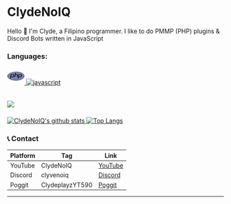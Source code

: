 # ClydeNoIQ
Hello 👋 I'm Clyde, a Filipino programmer. I like to do PMMP (PHP) plugins & Discord Bots written in JavaScript

<h3 align="left">Languages:</h3>
<a href="https://www.php.net" target="_blank"> <img src="https://raw.githubusercontent.com/devicons/devicon/master/icons/php/php-original.svg" alt="php" width="40" height="40"/> <a href="https://www.javascript.com" target="-blank"> <img src="https://upload.wikimedia.org/wikipedia/commons/6/6a/JavaScript-logo.png" alt="javascript" width="40" height="40"/>

<br>

![](https://komarev.com/ghpvc/?username=ClydeplayzYT590&color=green)
---
![ClydeNoIQ's github stats](https://github-readme-stats.vercel.app/api/?username=ClydeplayzYT590&show_icons=true&hide_border=true&theme=algolia&count_private=true)
[![Top Langs](https://github-readme-stats.vercel.app/api/top-langs/?username=ClydeplayzYT590&show_icons=true&hide_border=true&theme=algolia&count_private=true)](https://github.com/ClydeplayzYT590)

### 📞 Contact
| Platform | Tag | Link |
|-------|-------------|------|
| YouTube | ClydeNoIQ | [YouTube](https://youtube.com/@ClydeNoIQ) | 
| Discord | clyvenoiq | [Discord](https://discord.gg/ga6VJQgBU5) |
| Poggit | ClydeplayzYT590 | [Poggit](https://poggit.pmmp.io/ci/ClydeplayzYT590)
****
<!--
